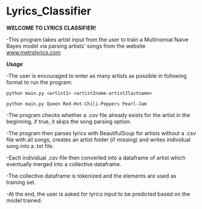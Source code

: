 # Lyrics_Classifier

**WELCOME TO LYRICS CLASSIFIER!**

-This program takes artist input from the user to train a Multinomial Naive Bayes model via parsing artists' songs from the website www.metrolyrics.com

***Usage***

-The user is encouraged to enter as many artists as possible in following format to run the program:

`python main.py <artist1> <artist2name-artist2lastname>`

`python main.py Queen Red-Hot-Chili-Peppers Pearl-Jam`


-The program checks whether a .csv file already exists for the artist in the beginning, if true, it skips the song parsing option.

-The program then parses lyrics with BeautifulSoup for artists without a .csv file with all songs, creates an artist folder (if missing) and writes individual song into a .txt file.

-Each individual .csv file then converted into a dataframe of artist which eventually merged into a collective dataframe.

-The collective dataframe is tokenized and the elements are used as training set.

-At the end, the user is asked for lyrics input to be predicted based on the model trained. 
